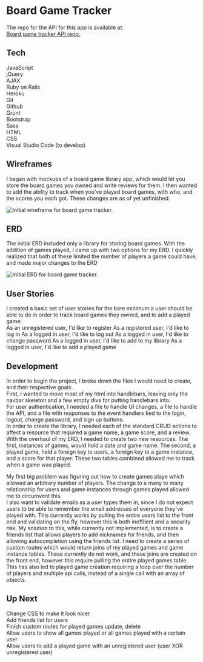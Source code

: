 # Board Game Tracker
The repo for the API for this app is available at:  
[Board game tracker API repo.](https://github.com/taharon/Project_2_API)

## Tech
JavaScript  
jQuery  
AJAX  
Ruby on Rails  
Heroku  
Git  
Github  
Grunt  
Bootstrap  
Sass  
HTML  
CSS  
Visual Studio Code (to develop)  

## Wireframes
I began with mockups of a board game library app, which would let you store the board games you owned and write reviews for them. I then wanted to add the ability to track when you've played board games, with who, and the scores you each got. These changes are as of  yet unfinished.

![Initial wireframe for board game tracker.](https://i.imgur.com/TQjORF2.jpg)


## ERD
The initial ERD included only a library for storing board games. With the addition of games played, I came up with two options for my ERD. I quickly realized that both of these limited the number of players a game could have, and made major changes to the ERD

![Initial ERD for board game tracker.](https://i.imgur.com/CdaQuBy.jpg)

## User Stories
I created a basic set of user stories for the bare minimum a user should be able to do in order to track board games they owned, and to add a played game:  
As an unregistered user, I'd like to register 
As a registered user, I'd like to log in 
As a logged in user, I'd like to log out 
As a logged in user, I'd like to change password 
As a logged in user, I'd like to add to my library 
As a logged in user, I'd like to add a played game 

## Development
In order to begin the project, I broke down the files I would need to create, and their respective goals.  
First, I wanted to move most of my html into handlebars, leaving only the navbar skeleton and a few empty divs for putting handlebars into.  
For user authentication, I needed a file to handle UI changes, a file to handle the API, and a file with responses to the event handlers tied to the login, logout, change password, and sign up buttons.  
In order to create the library, I needed each of the standard CRUD actions to affect a resource that required a game name, a game score, and a review.  
With the overhaul of my ERD, I needed to create two new resources. The first, instances of games, would hold a date and game name. The second, a played game, held a foreign key to users, a foreign key to a game instance, and a score for that player. These two tables combined allowed me to track when a game was played.  

My first big problem was figuring out how to create games playe which allowed an arbitrary number of players. The change to a many to many relationship for users and game instances through games played allowed me to circumvent this.  
I also want to validate emails as a user types them in, since I do not expect users to be able to remember the email addresses of everyone they've played with. This currently works by pulling the entire users list to the front end and validating on the fly, however this is both ineffiient and a security risk. My solution to this, while currently not implemented, is to create a friends list that allows players to add nicknames for friends, and then allowing autocompletion using the friends list. 
I need to create a series of custom routes which would return joins of my played games and game instance tables. These currently do not work, and these joins are created on the front end, however this require pulling the entire played games table. This has also led to played game creation requiring a loop over the number of players and multiple api calls, instead of a single call with an array of objects.

## Up Next
Change CSS to make it look nicer  
Add friends list for users  
Finish custom routes for played games update, delete  
Allow users to show all games played or all games played with a certain user  
Allow users to add a played game with an unregistered user (user XOR unregistered user)
